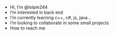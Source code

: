 - Hi, I’m @lolpie244
- I’m interested in back end 
- I’m currently learning c++, c#, js, java...
- I’m looking to collaborate in some small projects
- How to reach me 

<!---
lolpie244/lolpie244 is a ✨ special ✨ repository because its `README.md` (this file) appears on your GitHub profile.
You can click the Preview link to take a look at your changes.
--->
